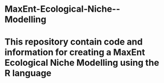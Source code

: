 # MaxEnt-Ecological-Niche--Modelling
# This repository contain code and information for creating a MaxEnt Ecological Niche Modelling using the R language
